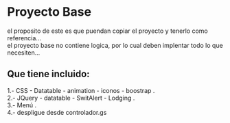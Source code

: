 # Proyecto Base
el proposito de este es que puendan copiar el proyecto y tenerlo como referencia...   
el proyecto base no contiene logica, por lo cual deben implentar todo lo que necesiten...  

## Que tiene incluido:

1.- CSS - Datatable - animation - iconos - boostrap .  
2.- JQuery - datatable - SwitAlert - Lodging  .  
3.- Menú  .  
4.- despligue desde controlador.gs    


